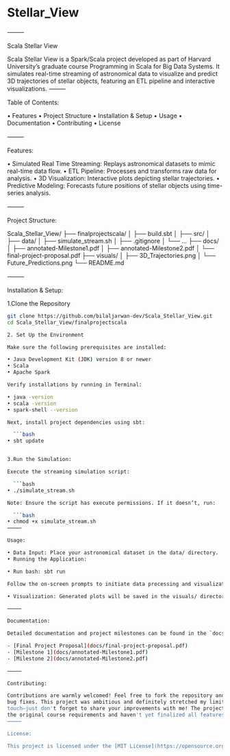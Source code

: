 
# Stellar_View
⸻

Scala Stellar View

Scala Stellar View is a Spark/Scala project developed as part of Harvard University’s graduate course Programming in 
Scala for Big Data Systems. It simulates real-time streaming of astronomical data to visualize and predict 3D 
trajectories of stellar objects, featuring an ETL pipeline and interactive visualizations.
⸻

Table of Contents:

• Features
• Project Structure
• Installation & Setup
• Usage
• Documentation
• Contributing
• License

⸻

Features:

• Simulated Real Time Streaming: Replays astronomical datasets to mimic real-time data flow.
• ETL Pipeline: Processes and transforms raw data for analysis.
• 3D Visualization: Interactive plots depicting stellar trajectories.
• Predictive Modeling: Forecasts future positions of stellar objects using time-series analysis.

⸻

Project Structure:

Scala_Stellar_View/
├── finalprojectscala/
│   ├── build.sbt
│   ├── src/
│   ├── data/
│   ├── simulate_stream.sh
│   ├── .gitignore
│   └── ...
├── docs/
│   ├── annotated-Milestone1.pdf
│   ├── annotated-Milestone2.pdf
│   └── final-project-proposal.pdf
├── visuals/
│   ├── 3D_Trajectories.png
│   └── Future_Predictions.png
└── README.md



⸻

Installation & Setup:

1.Clone the Repository

```bash
git clone https://github.com/bilaljarwan-dev/Scala_Stellar_View.git
cd Scala_Stellar_View/finalprojectscala

2. Set Up the Environment

Make sure the following prerequisites are installed:

• Java Development Kit (JDK) version 8 or newer
• Scala
• Apache Spark

Verify installations by running in Terminal:

• java -version
• scala -version
• spark-shell --version

Next, install project dependencies using sbt:

  ```bash
• sbt update


3.Run the Simulation:

Execute the streaming simulation script:

  ```bash
• ./simulate_stream.sh

Note: Ensure the script has execute permissions. If it doesn’t, run:

  ```bash
• chmod +x simulate_stream.sh
⸻

Usage:

• Data Input: Place your astronomical dataset in the data/ directory.
• Running the Application:

• Run bash: sbt run

Follow the on-screen prompts to initiate data processing and visualization.

• Visualization: Generated plots will be saved in the visuals/ directory.

⸻

Documentation:

Detailed documentation and project milestones can be found in the `docs/` directory:

- [Final Project Proposal](docs/final-project-proposal.pdf)
- [Milestone 1](docs/annotated-Milestone1.pdf)
- [Milestone 2](docs/annotated-Milestone2.pdf)

⸻

Contributing:

Contributions are warmly welcomed! Feel free to fork the repository and submit a pull request with enhancements or 
bug fixes. This project was ambitious and definitely stretched my limits with Scala. You're encouraged to add your 
touch—just don't forget to share your improvements with me! The project is roughly 95% complete, as I expanded beyond 
the original course requirements and haven't yet finalized all features.
⸻

License:

This project is licensed under the [MIT License](https://opensource.org/licenses/MIT).
